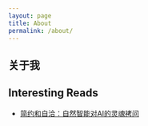 ```yaml
---
layout: page
title: About
permalink: /about/
---
```


## 关于我


## Interesting Reads
- [简约和自洽：自然智能对AI的灵魂拷问](https://live.baidu.com/m/media/pclive/pchome/live.html?room_id=8108133356&source=h5pre)